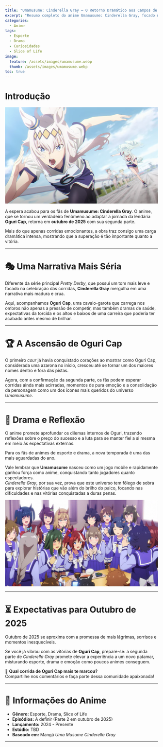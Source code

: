 ```yaml
---
title: "Umamusume: Cinderella Gray — O Retorno Dramático aos Campos de Corrida"
excerpt: "Resumo completo do anime Umamusume: Cinderella Gray, focado na trajetória intensa e emocionante de Oguri Cap. Uma história de superação, drama e paixão pelas corridas."
categories:
  - Anime
tags:
  - Esporte
  - Drama
  - Curiosidades
  - Slice of Life
image:
  feature: /assets/images/umamusume.webp
  thumb: /assets/images/umamusume.webp
toc: true
---
```


# Introdução

![Oguri Cap em destaque na segunda parte de Umamusume: Cinderella Gray.](/assets/images/umamusume.webp)

A espera acabou para os fãs de **Umamusume: Cinderella Gray**. O anime, que se tornou um verdadeiro fenômeno ao adaptar a jornada da lendária **Oguri Cap**, retorna em **outubro de 2025** com sua segunda parte.  

Mais do que apenas corridas emocionantes, a obra traz consigo uma carga dramática intensa, mostrando que a superação é tão importante quanto a vitória.

---

# 🎭 Uma Narrativa Mais Séria

Diferente da série principal *Pretty Derby*, que possui um tom mais leve e focado na celebração das corridas, **Cinderella Gray** mergulha em uma narrativa mais madura e crua.  

Aqui, acompanhamos **Oguri Cap**, uma cavalo-garota que carrega nos ombros não apenas a pressão de competir, mas também dramas de saúde, expectativas da torcida e os altos e baixos de uma carreira que poderia ter acabado antes mesmo de brilhar.

---

# 🏆 A Ascensão de Oguri Cap

O primeiro *cour* já havia conquistado corações ao mostrar como Oguri Cap, considerada uma azarona no início, cresceu até se tornar um dos maiores nomes dentro e fora das pistas.  

Agora, com a confirmação da segunda parte, os fãs podem esperar corridas ainda mais acirradas, momentos de pura emoção e a consolidação da personagem como um dos ícones mais queridos do universo *Umamusume*.

---

# 💭 Drama e Reflexão

O anime promete aprofundar os dilemas internos de Oguri, trazendo reflexões sobre o preço do sucesso e a luta para se manter fiel a si mesma em meio às expectativas externas.  

Para os fãs de animes de esporte e drama, a nova temporada é uma das mais aguardadas do ano.

Vale lembrar que **Umamusume** nasceu como um jogo mobile e rapidamente ganhou força como anime, conquistando tanto jogadores quanto espectadores.  
*Cinderella Gray*, por sua vez, prova que este universo tem fôlego de sobra para explorar histórias que vão além do brilho do palco, focando nas dificuldades e nas vitórias conquistadas a duras penas.

![Oguri Cap emocionada após cruzar a linha de chegada em Cinderella Gray.](/assets/images/umamusume2.webp)

---

# ⏳ Expectativas para Outubro de 2025

Outubro de 2025 se aproxima com a promessa de mais lágrimas, sorrisos e momentos inesquecíveis.  

Se você já vibrou com as vitórias de **Oguri Cap**, prepare-se: a segunda parte de *Cinderella Gray* promete elevar a experiência a um novo patamar, misturando esporte, drama e emoção como poucos animes conseguem.

🏇 **Qual corrida de Oguri Cap mais te marcou?**  
Compartilhe nos comentários e faça parte dessa comunidade apaixonada!

---

# 📌 Informações do Anime

- **Gênero:** Esporte, Drama, Slice of Life  
- **Episódios:** A definir (Parte 2 em outubro de 2025)  
- **Lançamento:** 2024 - Presente  
- **Estúdio:** TBD  
- **Baseado em:** Mangá *Uma Musume Cinderella Gray*  

---
